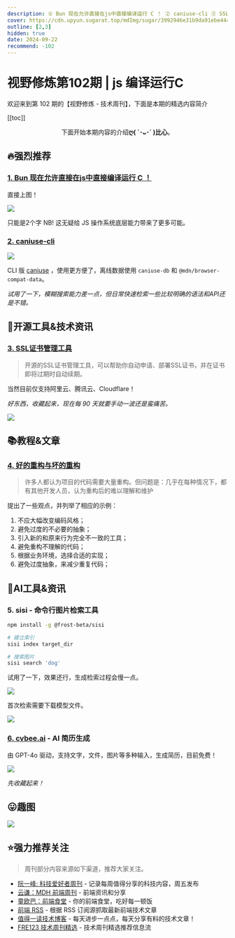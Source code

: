 ```yaml
---
description: ① Bun 现在允许直接在js中直接编译运行 C ！ ② caniuse-cli ③ SSL证书管理工具 ④ 好的重构与坏的重构 ⑤ sisi - 命令行图片检索工具 ⑥ cvbee.ai - AI 简历生成
cover: https://cdn.upyun.sugarat.top/mdImg/sugar/3992946e31b9da91ebe444ad5d8f0352
outline: [2,3]
hidden: true
date: 2024-09-22
recommend: -102
---
```


# 视野修炼第102期 | js 编译运行C

欢迎来到第 102 期的【视野修炼 - 技术周刊】，下面是本期的精选内容简介

[[toc]]

<center>

下面开始本期内容的介绍**ღ( ´･ᴗ･` )比心**。

</center>

## 🔥强烈推荐
### [1. Bun 现在允许直接在js中直接编译运行 C ！](https://bun.sh/blog/compile-and-run-c-in-js)

直接上图！

![](https://cdn.upyun.sugarat.top/mdImg/sugar/364c5b1a0db6418a640fe1301f60b3b6)

只能是2个字 NB! 这无疑给 JS 操作系统底层能力带来了更多可能。

### [2. caniuse-cli](https://www.npmjs.com/package/@bramus/caniuse-cli)

![](https://cdn.upyun.sugarat.top/mdImg/sugar/8b4286797805b4d1ec63c885fe65e644)

CLI 版 [caniuse](https://caniuse.com/) ，使用更方便了，离线数据使用 `caniuse-db` 和 `@mdn/browser-compat-data`。

*试用了一下，模糊搜索能力差一点，但日常快速检索一些比较明确的语法和API还是不错。*


## 🔧开源工具&技术资讯

### [3. SSL证书管理工具](https://github.com/usual2970/certimate)
>开源的SSL证书管理工具，可以帮助你自动申请、部署SSL证书，并在证书即将过期时自动续期。

当然目前仅支持阿里云、腾讯云、Cloudflare！

*好东西，收藏起来，现在每 90 天就要手动一波还是蛮痛苦。*

![](https://cdn.upyun.sugarat.top/mdImg/sugar/facb62fe3d528e68e3ef3a94337fc1dd)

## 📚教程&文章
### [4. 好的重构与坏的重构](https://www.builder.io/blog/good-vs-bad-refactoring)
>许多人都认为项目的代码需要大量重构。但问题是：几乎在每种情况下，都有其他开发人员，认为重构后的难以理解和维护

提出了一些观点，并列举了相应的示例：
1. 不应大幅改变编码风格；
2. 避免过度的不必要的抽象；
3. 引入新的和原来行为完全不一致的工具；
4. 避免重构不理解的代码；
5. 根据业务环境，选择合适的实现；
6. 避免过度抽象，来减少重复代码；

## 🤖AI工具&资讯
### 5. sisi - 命令行图片检索工具

```sh
npm install -g @frost-beta/sisi

# 建立索引
sisi index target_dir

# 搜索图片
sisi search 'dog'
```

试用了一下，效果还行，生成检索过程会慢一点。

![](https://cdn.upyun.sugarat.top/mdImg/sugar/3a7ecdab9aa1a6a62b9b7f6d879c2661)

首次检索需要下载模型文件。

![](https://cdn.upyun.sugarat.top/mdImg/sugar/50c38e4388f509df6bb0a18341a34916)

### [6. cvbee.ai](https://cvbee.ai/zh-CN) - AI 简历生成

由 GPT-4o 驱动，支持文字，文件，图片等多种输入，生成简历，目前免费！

![](https://cdn.upyun.sugarat.top/mdImg/sugar/fb3360c22000ddf06c1957cc761cdd2c)

*先收藏起来！*

## 😛趣图

![](https://cdn.upyun.sugarat.top/mdImg/sugar/b97d37930d8c9fb7011457740994aa04)

## ⭐️强力推荐关注

> 周刊部分内容来源如下渠道，推荐大家关注。

- [阮一峰: 科技爱好者周刊](https://www.ruanyifeng.com/blog/archives.html) - 记录每周值得分享的科技内容，周五发布
- [云谦：MDH 前端周刊](https://sorrycc.com/mdh/) - 前端资讯和分享
- [童欧巴：前端食堂](https://github.com/Geekhyt/weekly) - 你的前端食堂，吃好每一顿饭
- [前端 RSS](https://fed.chanceyu.com/) - 根据 RSS 订阅源抓取最新前端技术文章
- [值得一读技术博客](https://daily-blog.chlinlearn.top/) - 每天进步一点点，每天分享有料的技术文章！
- [FRE123 技术周刊精选](https://www.fre321.com/weekly) - 技术周刊精选推荐信息流
